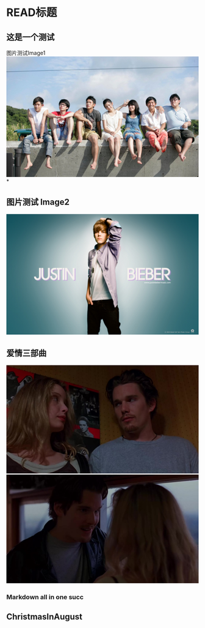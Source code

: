 # READ标题

## 这是一个测试

图片测试Image1
![那些年](Images/1.jpg)
* 
## 图片测试 Image2

![just](Images/2.jpg)

## 爱情三部曲

![爱在黎明破](Images/sbq/BeforeSunrise/爱在黎明破晓前BD中英双字[电影天堂www.dy2018.com].rmvb_20180323_210426.381.jpg)
![22](Images\sbq\BeforeSunrise\爱在黎明破晓前BD中英双字[电影天堂www.dy2018.com].rmvb_20180323_211315.314.jpg)

### Markdown all in one succ

## ChristmasInAugust
